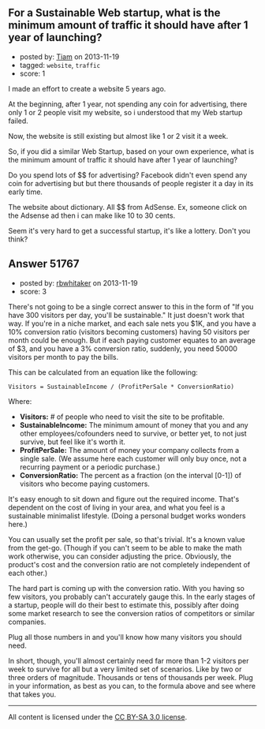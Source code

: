 ## For a Sustainable Web startup, what is the minimum amount of traffic it should have after 1 year of launching?

- posted by: [Tiam](https://stackexchange.com/users/-1/29708-tiam) on 2013-11-19
- tagged: `website`, `traffic`
- score: 1

<p>I made an effort to create a website 5 years ago. </p>

<p>At the beginning, after 1 year, not spending any coin for advertising,  there only 1 or 2 people visit my website, so i understood that my Web startup failed.</p>

<p>Now, the website is still existing but almost like 1 or 2 visit it a week.</p>

<p>So, if you did a similar Web Startup, based on your own experience, 
what is the minimum amount of traffic it should have after 1 year of launching?</p>

<p>Do you spend lots of $$ for advertising? Facebook didn't even spend any coin for advertising but but there thousands of people register it a day in its early time.</p>

<p>The website about dictionary. All $$ from AdSense. Ex, someone click on the Adsense ad then i can make like 10 to 30 cents.</p>

<p>Seem it's very hard to get a successful startup, it's like a lottery. Don't you think?</p>



## Answer 51767

- posted by: [rbwhitaker](https://stackexchange.com/users/-1/15024-rbwhitaker) on 2013-11-19
- score: 3

<p>There's not going to be a single correct answer to this in the form of "If you have 300 visitors per day, you'll be sustainable." It just doesn't work that way. If you're in a niche market, and each sale nets you $1K, and you have a 10% conversion ratio (visitors becoming customers) having 50 visitors per month could be enough. But if each paying customer equates to an average of $3, and you have a 3% conversion ratio, suddenly, you need 50000 visitors per month to pay the bills.</p>

<p>This can be calculated from an equation like the following:</p>

<pre><code>Visitors = SustainableIncome / (ProfitPerSale * ConversionRatio)
</code></pre>

<p>Where:</p>

<ul>
<li><strong>Visitors:</strong> # of people who need to visit the site to be profitable.</li>
<li><strong>SustainableIncome:</strong> The minimum amount of money that you and any other employees/cofounders need to survive, or better yet, to not just survive, but feel like it's worth it.</li>
<li><strong>ProfitPerSale:</strong> The amount of money your company collects from a single sale. (We assume here each customer will only buy once, not a recurring payment or a periodic purchase.)</li>
<li><strong>ConversionRatio:</strong> The percent as a fraction (on the interval [0-1]) of visitors who become paying customers.</li>
</ul>

<p>It's easy enough to sit down and figure out the required income. That's dependent on the cost of living in your area, and what you feel is a sustainable minimalist lifestyle. (Doing a personal budget works wonders here.)</p>

<p>You can usually set the profit per sale, so that's trivial. It's a known value from the get-go. (Though if you can't seem to be able to make the math work otherwise, you can consider adjusting the price. Obviously, the product's cost and the conversion ratio are not completely independent of each other.)</p>

<p>The hard part is coming up with the conversion ratio. With you having so few visitors, you probably can't accurately gauge this. In the early stages of a startup, people will do their best to estimate this, possibly after doing some market research to see the conversion ratios of competitors or similar companies.</p>

<p>Plug all those numbers in and you'll know how many visitors you should need.</p>

<p>In short, though, you'll almost certainly need far more than 1-2 visitors per week to survive for all but a very limited set of scenarios. Like by two or three orders of magnitude. Thousands or tens of thousands per week. Plug in your information, as best as you can, to the formula above and see where that takes you.</p>




---

All content is licensed under the [CC BY-SA 3.0 license](https://creativecommons.org/licenses/by-sa/3.0/).
